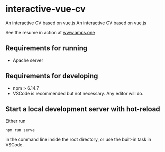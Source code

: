 # interactive-vue-cv
An interactive CV based on vue.js	An interactive CV based on vue.js

See the resume in action at www.amps.one

## Requirements for running
* Apache server

## Requirements for developing
* npm > 6.14.7
* VSCode is recommended but not necessary. Any editor will do.

## Start a local development server with hot-reload
Either run 

```
npm run serve
```

in the command line inside the root directory, or use the built-in task in VSCode.
